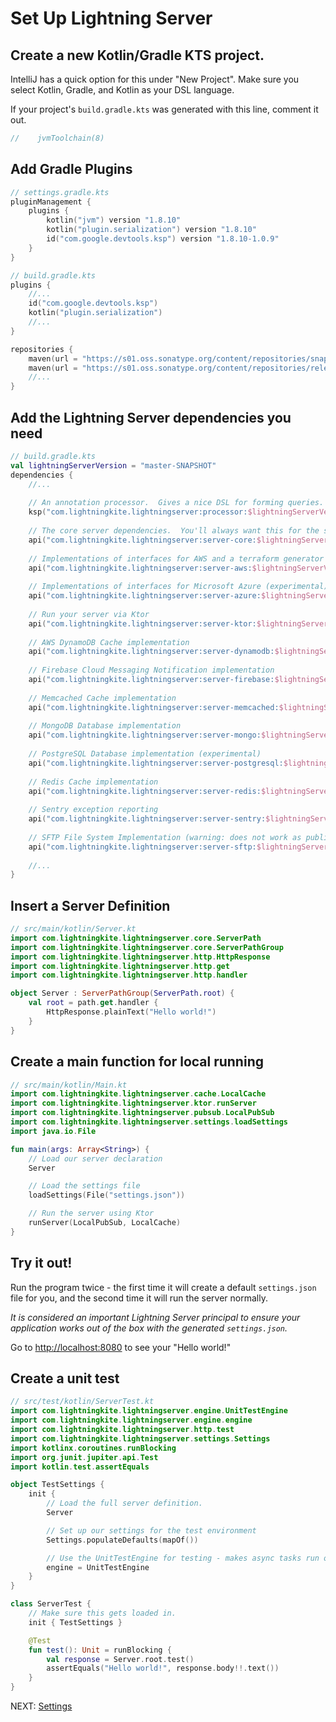 # Set Up Lightning Server

## Create a new Kotlin/Gradle KTS project.

IntelliJ has a quick option for this under "New Project".  Make sure you select Kotlin, Gradle, and Kotlin as your DSL language.

If your project's `build.gradle.kts` was generated with this line, comment it out.

```kotlin
//    jvmToolchain(8)
```

## Add Gradle Plugins

```kotlin
// settings.gradle.kts
pluginManagement {
    plugins {
        kotlin("jvm") version "1.8.10"
        kotlin("plugin.serialization") version "1.8.10"
        id("com.google.devtools.ksp") version "1.8.10-1.0.9"
    }
}
```

```kotlin
// build.gradle.kts
plugins {
    //...
    id("com.google.devtools.ksp")
    kotlin("plugin.serialization")
    //...
}

repositories {
    maven(url = "https://s01.oss.sonatype.org/content/repositories/snapshots/")
    maven(url = "https://s01.oss.sonatype.org/content/repositories/releases/")
    //...
}
```

## Add the Lightning Server dependencies you need

```kotlin
// build.gradle.kts
val lightningServerVersion = "master-SNAPSHOT"
dependencies {
    //...
    
    // An annotation processor.  Gives a nice DSL for forming queries.  You'll always want this.
    ksp("com.lightningkite.lightningserver:processor:$lightningServerVersion")
    
    // The core server dependencies.  You'll always want this for the server itself.
    api("com.lightningkite.lightningserver:server-core:$lightningServerVersion")
    
    // Implementations of interfaces for AWS and a terraform generator for deploying to Lambda/API Gateway
    api("com.lightningkite.lightningserver:server-aws:$lightningServerVersion")
    
    // Implementations of interfaces for Microsoft Azure (experimental)
    api("com.lightningkite.lightningserver:server-azure:$lightningServerVersion")
    
    // Run your server via Ktor
    api("com.lightningkite.lightningserver:server-ktor:$lightningServerVersion")
    
    // AWS DynamoDB Cache implementation
    api("com.lightningkite.lightningserver:server-dynamodb:$lightningServerVersion")
    
    // Firebase Cloud Messaging Notification implementation
    api("com.lightningkite.lightningserver:server-firebase:$lightningServerVersion")
    
    // Memcached Cache implementation
    api("com.lightningkite.lightningserver:server-memcached:$lightningServerVersion")
    
    // MongoDB Database implementation
    api("com.lightningkite.lightningserver:server-mongo:$lightningServerVersion")
    
    // PostgreSQL Database implementation (experimental)
    api("com.lightningkite.lightningserver:server-postgresql:$lightningServerVersion")
    
    // Redis Cache implementation
    api("com.lightningkite.lightningserver:server-redis:$lightningServerVersion")
    
    // Sentry exception reporting
    api("com.lightningkite.lightningserver:server-sentry:$lightningServerVersion")
    
    // SFTP File System Implementation (warning: does not work as public file store)
    api("com.lightningkite.lightningserver:server-sftp:$lightningServerVersion")
    
    //...
}
```

## Insert a Server Definition

```kotlin
// src/main/kotlin/Server.kt
import com.lightningkite.lightningserver.core.ServerPath
import com.lightningkite.lightningserver.core.ServerPathGroup
import com.lightningkite.lightningserver.http.HttpResponse
import com.lightningkite.lightningserver.http.get
import com.lightningkite.lightningserver.http.handler

object Server : ServerPathGroup(ServerPath.root) {
    val root = path.get.handler {
        HttpResponse.plainText("Hello world!")
    }
}
```

## Create a main function for local running

```kotlin
// src/main/kotlin/Main.kt
import com.lightningkite.lightningserver.cache.LocalCache
import com.lightningkite.lightningserver.ktor.runServer
import com.lightningkite.lightningserver.pubsub.LocalPubSub
import com.lightningkite.lightningserver.settings.loadSettings
import java.io.File

fun main(args: Array<String>) {
    // Load our server declaration
    Server

    // Load the settings file
    loadSettings(File("settings.json"))

    // Run the server using Ktor
    runServer(LocalPubSub, LocalCache)
}
```

## Try it out!

Run the program twice - the first time it will create a default `settings.json` file for you, and the second time it will run the server normally.

*It is considered an important Lightning Server principal to ensure your application works out of the box with the generated `settings.json`.*

Go to [http://localhost:8080](http://localhost:8080) to see your "Hello world!"

## Create a unit test

```kotlin
// src/test/kotlin/ServerTest.kt
import com.lightningkite.lightningserver.engine.UnitTestEngine
import com.lightningkite.lightningserver.engine.engine
import com.lightningkite.lightningserver.http.test
import com.lightningkite.lightningserver.settings.Settings
import kotlinx.coroutines.runBlocking
import org.junit.jupiter.api.Test
import kotlin.test.assertEquals

object TestSettings {
    init {
        // Load the full server definition.
        Server

        // Set up our settings for the test environment
        Settings.populateDefaults(mapOf())

        // Use the UnitTestEngine for testing - makes async tasks run on the spot for easy testing.
        engine = UnitTestEngine
    }
}

class ServerTest {
    // Make sure this gets loaded in.
    init { TestSettings }

    @Test
    fun test(): Unit = runBlocking {
        val response = Server.root.test()
        assertEquals("Hello world!", response.body!!.text())
    }
}
```

NEXT: [Settings](settings.md)

